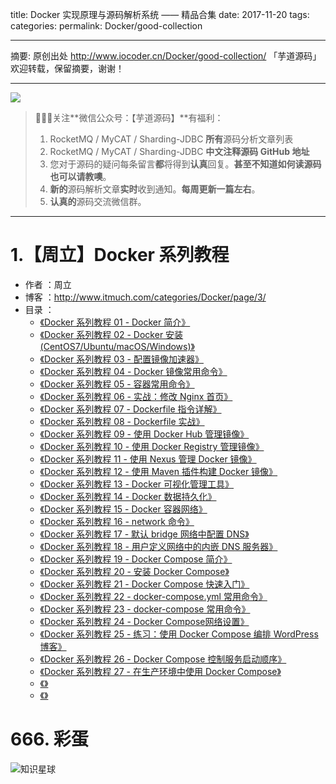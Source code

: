 title: Docker 实现原理与源码解析系统 —— 精品合集
date: 2017-11-20
tags:
categories:
permalink: Docker/good-collection

-------

摘要: 原创出处 http://www.iocoder.cn/Docker/good-collection/ 「芋道源码」欢迎转载，保留摘要，谢谢！

-------

![](http://www.iocoder.cn/images/common/wechat_mp_2018_05_18.jpg)

> 🙂🙂🙂关注**微信公众号：【芋道源码】**有福利：
> 1. RocketMQ / MyCAT / Sharding-JDBC **所有**源码分析文章列表
> 2. RocketMQ / MyCAT / Sharding-JDBC **中文注释源码 GitHub 地址**
> 3. 您对于源码的疑问每条留言**都**将得到**认真**回复。**甚至不知道如何读源码也可以请教噢**。
> 4. **新的**源码解析文章**实时**收到通知。**每周更新一篇左右**。  
> 5. **认真的**源码交流微信群。

-------

# 1.【周立】Docker 系列教程

* 作者 ：周立
* 博客 ：http://www.itmuch.com/categories/Docker/page/3/
* 目录 ：
    * [《Docker 系列教程 01 - Docker 简介》](http://www.itmuch.com/docker/01-docker-summary/)
    * [《Docker 系列教程 02 - Docker 安装(CentOS7/Ubuntu/macOS/Windows)》](http://www.itmuch.com/docker/02-docker-install/)
    * [《Docker 系列教程 03 - 配置镜像加速器》](http://www.itmuch.com/docker/03-docker-mirror/)
    * [《Docker 系列教程 04 - Docker 镜像常用命令》](http://www.itmuch.com/docker/04-docker-command-images/)
    * [《Docker 系列教程 05 - 容器常用命令》](http://www.itmuch.com/docker/05-docker-command-containers/)
    * [《Docker 系列教程 06 - 实战：修改 Nginx 首页》](http://www.itmuch.com/docker/06-docker-change-nginx-index/)
    * [《Docker 系列教程 07 - Dockerfile 指令详解》](http://www.itmuch.com/docker/07-docker-docker-file/)
    * [《Docker 系列教程 08 - Dockerfile 实战》](http://www.itmuch.com/docker/08-docker-dockerfile-in-action/)
    * [《Docker 系列教程 09 - 使用 Docker Hub 管理镜像》](http://www.itmuch.com/docker/09-docker-docker-hub/)
    * [《Docker 系列教程 10 - 使用 Docker Registry 管理镜像》](http://www.itmuch.com/docker/10-docker-docker-registry/)
    * [《Docker 系列教程 11 - 使用 Nexus 管理 Docker 镜像》](http://www.itmuch.com/docker/11-docker-nexus/)
    * [《Docker 系列教程 12 - 使用 Maven 插件构建 Docker 镜像》](http://www.itmuch.com/docker/12-docker-maven/)
    * [《Docker 系列教程 13 - Docker 可视化管理工具》](http://www.itmuch.com/docker/13-docker-visualization/)
    * [《Docker 系列教程 14 - Docker 数据持久化》](http://www.itmuch.com/docker/14-docker-volume/)
    * [《Docker 系列教程 15 - Docker 容器网络》](http://www.itmuch.com/docker/15-docker-network/)
    * [《Docker 系列教程 16 - network 命令》](http://www.itmuch.com/docker/16-docker-network-command/)
    * [《Docker 系列教程 17 - 默认 bridge 网络中配置 DNS》](http://www.itmuch.com/docker/17-docker-bridge-dns/)
    * [《Docker 系列教程 18 - 用户定义网络中的内嵌 DNS 服务器》](http://www.itmuch.com/docker/18-docker-user-network-embeded-dns/)
    * [《Docker 系列教程 19 - Docker Compose 简介》](http://www.itmuch.com/docker/19-docker-compose-summary/)
    * [《Docker 系列教程 20 - 安装 Docker Compose》](http://www.itmuch.com/docker/20-docker-compose-install/)
    * [《Docker 系列教程 21 - Docker Compose 快速入门》](http://www.itmuch.com/docker/21-docker-compose-quick-start/)
    * [《Docker 系列教程 22 - docker-compose.yml 常用命令》](http://www.itmuch.com/docker/22-docker-compose-yml-commands/)
    * [《Docker 系列教程 23 - docker-compose 常用命令》](http://www.itmuch.com/docker/23-docker-compose-commands/)
    * [《Docker 系列教程 24 - Docker Compose网络设置》](http://www.itmuch.com/docker/24-docker-compose-network/)
    * [《Docker 系列教程 25 - 练习：使用 Docker Compose 编排 WordPress 博客》](http://www.itmuch.com/docker/25-docker-compose-wordpress/)
    * [《Docker 系列教程 26 - Docker Compose 控制服务启动顺序》](http://www.itmuch.com/docker/26-docker-compose-controller-startup-order/)
    * [《Docker 系列教程 27 - 在生产环境中使用 Docker Compose》](http://www.itmuch.com/docker/27-docker-compose-in-production/)
    * [《》]()
    * [《》]()

# 666. 彩蛋

![知识星球](http://www.iocoder.cn/images/Architecture/2017_12_29/01.png)


